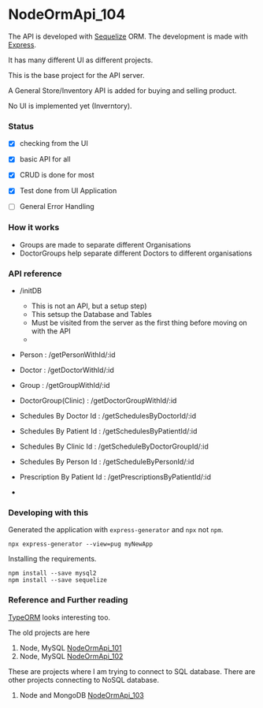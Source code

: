 NodeOrmApi_104
======================

The API is developed with [Sequelize][1s] ORM. The development is made with [Express][express].

It has many different UI as different projects.
 
This is the base project for the API server.

A General Store/Inventory API is added for buying and selling product. 

No UI is implemented yet (Inverntory).



### Status

 - [x] checking from the UI
 - [x] basic API for all
 - [x] CRUD is done for most
 - [x] Test done from UI Application
 - [ ] General Error Handling


### How it works

 - Groups are made to separate different Organisations
 - DoctorGroups help separate different Doctors to different organisations

### API reference

 - /initDB 

   - This is not an API, but a setup step)
   - This setsup the Database and Tables
   - Must be visited from the server as the first thing before moving on with the API
   - 

 - Person : /getPersonWithId/:id
 - Doctor : /getDoctorWithId/:id
 - Group : /getGroupWithId/:id
 - DoctorGroup(Clinic) : /getDoctorGroupWithId/:id
 - Schedules By Doctor Id : /getSchedulesByDoctorId/:id
 - Schedules By Patient Id : /getSchedulesByPatientId/:id
 - Schedules By Clinic Id : /getScheduleByDoctorGroupId/:id
 - Schedules By Person Id : /getScheduleByPersonId/:id
 - Prescription By Patient Id : /getPrescriptionsByPatientId/:id
 - 



### Developing with this

Generated the application with `express-generator` and `npx` not `npm`.

```
npx express-generator --view=pug myNewApp
```

Installing the requirements.

```
npm install --save mysql2
npm install --save sequelize
```


### Reference and Further reading

[TypeORM][2s] looks interesting too.
 
 The old projects are here
 
 1. Node, MySQL [NodeOrmApi_101][1] 
 2. Node, MySQL [NodeOrmApi_102][2]

These are projects where I am trying to connect to SQL database. There are other projects connecting to NoSQL database.
 
 1. Node and MongoDB [NodeOrmApi_103][3]



























[1]: https://github.com/saumya/NodeOrmApi_101
[2]: https://github.com/saumya/NodeOrmApi_102
[3]: https://github.com/saumya/NodeOrmApi_103

[express]: http://expressjs.com/

[1s]: https://sequelize.org/
[2s]: https://typeorm.io/




